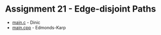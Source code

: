 # Assignment 21 - Edge-disjoint Paths

- [main.c](main.c) - Dinic
- [main.cpp](main.cpp) - Edmonds-Karp
